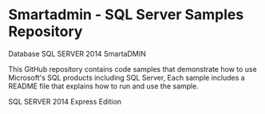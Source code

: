 # Smartadmin - SQL Server Samples Repository
Database SQL SERVER 2014 SmartaDMIN


This GitHub repository contains code samples that demonstrate how to use Microsoft's SQL products including SQL Server, 
Each sample includes a README file that explains how to run and use the sample.

SQL SERVER 2014 Express Edition
